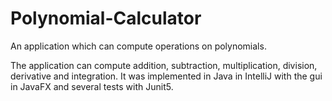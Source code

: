# Polynomial-Calculator
 An application which can compute operations on polynomials.

The application can compute addition, subtraction, multiplication, division, derivative and integration.
It was implemented in Java in IntelliJ with the gui in JavaFX and several tests with Junit5.
